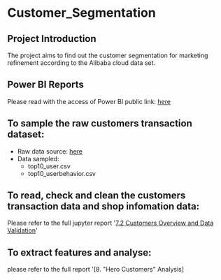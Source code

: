 # Customer_Segmentation
## Project Introduction
The project aims to find out the customer segmentation for marketing refinement according to the Alibaba cloud data set.
## Power BI Reports
   Please read with the access of Power BI public link:   [here](https://app.powerbi.com/view?r=eyJrIjoiNmRiMGVlMjMtODcwZi00NjZjLTg1NTgtY2E2YjQ1YjAyYTBmIiwidCI6ImU5N2Q5OTExLTY1OTEtNGNjMy1iYjE4LTAxYmMxNmNmOTA3ZSJ9&pageName=ReportSection)
## To sample the raw customers transaction dataset:
- Raw data source: [here](https://tianchi.aliyun.com/dataset/dataDetail?dataId=58&userId=1&lang=en-us)
- Data sampled: 
   - top10_user.csv
   - top10_userbehavior.csv 
## To read, check and clean the customers transaction data and shop infomation data:
  Please refer to the full jupyter report '[7.2 Customers Overview and Data Validation](https://github.com/Gaellepeng/Customer_Segmentation/blob/main/Customer_Segmentation_Analysis%20-%20Jupyter%20Notebook.pdf)'
## To extract features and analyse:
  please refer to the full report '[8. "Hero Customers" Analysis]

